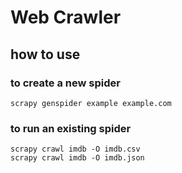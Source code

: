 # Web Crawler

## how to use

### to create a new spider
    scrapy genspider example example.com

### to run an existing spider
    scrapy crawl imdb -O imdb.csv
    scrapy crawl imdb -O imdb.json